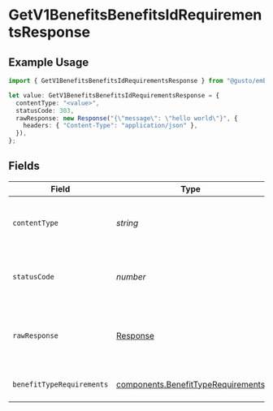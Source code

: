 # GetV1BenefitsBenefitsIdRequirementsResponse

## Example Usage

```typescript
import { GetV1BenefitsBenefitsIdRequirementsResponse } from "@gusto/embedded-api/models/operations/getv1benefitsbenefitsidrequirements.js";

let value: GetV1BenefitsBenefitsIdRequirementsResponse = {
  contentType: "<value>",
  statusCode: 303,
  rawResponse: new Response("{\"message\": \"hello world\"}", {
    headers: { "Content-Type": "application/json" },
  }),
};
```

## Fields

| Field                                                                                    | Type                                                                                     | Required                                                                                 | Description                                                                              |
| ---------------------------------------------------------------------------------------- | ---------------------------------------------------------------------------------------- | ---------------------------------------------------------------------------------------- | ---------------------------------------------------------------------------------------- |
| `contentType`                                                                            | *string*                                                                                 | :heavy_check_mark:                                                                       | HTTP response content type for this operation                                            |
| `statusCode`                                                                             | *number*                                                                                 | :heavy_check_mark:                                                                       | HTTP response status code for this operation                                             |
| `rawResponse`                                                                            | [Response](https://developer.mozilla.org/en-US/docs/Web/API/Response)                    | :heavy_check_mark:                                                                       | Raw HTTP response; suitable for custom response parsing                                  |
| `benefitTypeRequirements`                                                                | [components.BenefitTypeRequirements](../../models/components/benefittyperequirements.md) | :heavy_minus_sign:                                                                       | Benefit type requirements response                                                       |